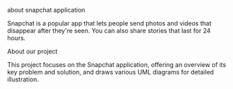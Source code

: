 
about snapchat application 


Snapchat is a popular app that lets people send photos and videos that disappear after they're seen. You can also share stories that last for 24 hours.


About our project 

This project focuses on the Snapchat application, offering an overview of its key problem and solution, and draws various UML diagrams for detailed illustration.
